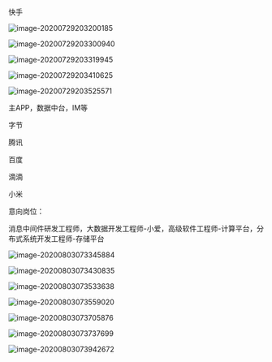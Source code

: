 快手

![image-20200729203200185](%E5%B2%97%E4%BD%8D%E7%A0%94%E7%A9%B6.assets/image-20200729203200185.png)

![image-20200729203300940](%E5%B2%97%E4%BD%8D%E7%A0%94%E7%A9%B6.assets/image-20200729203300940.png)

![image-20200729203319945](%E5%B2%97%E4%BD%8D%E7%A0%94%E7%A9%B6.assets/image-20200729203319945.png)

![image-20200729203410625](%E5%B2%97%E4%BD%8D%E7%A0%94%E7%A9%B6.assets/image-20200729203410625.png)

![image-20200729203525571](%E5%B2%97%E4%BD%8D%E7%A0%94%E7%A9%B6.assets/image-20200729203525571.png)

主APP，数据中台，IM等

字节

腾讯

百度

滴滴

小米

意向岗位：

消息中间件研发工程师，大数据开发工程师-小爱，高级软件工程师-计算平台，分布式系统开发工程师-存储平台

![image-20200803073345884](%E5%B2%97%E4%BD%8D%E7%A0%94%E7%A9%B6.assets/image-20200803073345884.png)

![image-20200803073430835](%E5%B2%97%E4%BD%8D%E7%A0%94%E7%A9%B6.assets/image-20200803073430835.png)

![image-20200803073533638](%E5%B2%97%E4%BD%8D%E7%A0%94%E7%A9%B6.assets/image-20200803073533638.png)

![image-20200803073559020](%E5%B2%97%E4%BD%8D%E7%A0%94%E7%A9%B6.assets/image-20200803073559020.png)

![image-20200803073705876](%E5%B2%97%E4%BD%8D%E7%A0%94%E7%A9%B6.assets/image-20200803073705876.png)

![image-20200803073737699](%E5%B2%97%E4%BD%8D%E7%A0%94%E7%A9%B6.assets/image-20200803073737699.png)

![image-20200803073942672](%E5%B2%97%E4%BD%8D%E7%A0%94%E7%A9%B6.assets/image-20200803073942672.png)
